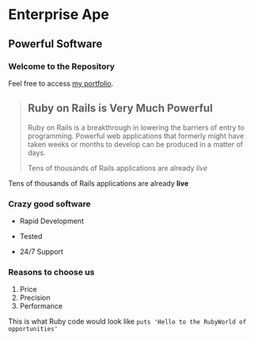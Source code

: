 Enterprise Ape
==============

Powerful Software
-----------------

### Welcome to the Repository

Feel free to access [my portfolio](http://portfolio.jordanhudgens.com).

> ## Ruby on Rails is Very Much Powerful
>
> Ruby on Rails is a breakthrough in lowering the barriers of entry to programming. Powerful web applications that formerly might have taken weeks or months to develop can be produced in a matter of days.
>
> Tens of thousands of Rails applications are already *live*

Tens of thousands of Rails applications are already **live**

### Crazy good software
* Rapid Development
+ Tested 
- 24/7 Support

### Reasons to choose us
1. Price
2. Precision
3. Performance

This is what Ruby code would look like `puts 'Hello to the RubyWorld of opportunities'`

